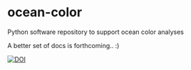 # ocean-color
Python software repository to support ocean color analyses

A better set of docs is forthcoming..  :)



[![DOI](https://zenodo.org/badge/644861243.svg)](https://doi.org/10.5281/zenodo.17088614)

